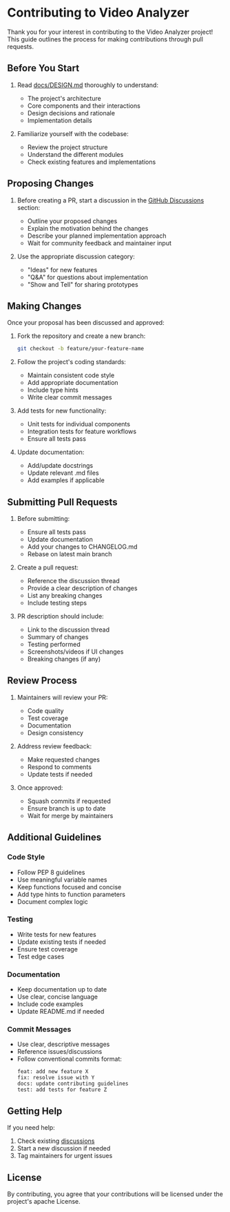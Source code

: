 # Contributing to Video Analyzer

Thank you for your interest in contributing to the Video Analyzer project! This guide outlines the process for making contributions through pull requests.

## Before You Start

1. Read [docs/DESIGN.md](DESIGN.md) thoroughly to understand:
   - The project's architecture
   - Core components and their interactions
   - Design decisions and rationale
   - Implementation details

2. Familiarize yourself with the codebase:
   - Review the project structure
   - Understand the different modules
   - Check existing features and implementations

## Proposing Changes

1. Before creating a PR, start a discussion in the [GitHub Discussions](https://github.com/byjlw/video-analyzer/discussions) section:
   - Outline your proposed changes
   - Explain the motivation behind the changes
   - Describe your planned implementation approach
   - Wait for community feedback and maintainer input

2. Use the appropriate discussion category:
   - "Ideas" for new features
   - "Q&A" for questions about implementation
   - "Show and Tell" for sharing prototypes

## Making Changes

Once your proposal has been discussed and approved:

1. Fork the repository and create a new branch:
   ```bash
   git checkout -b feature/your-feature-name
   ```

2. Follow the project's coding standards:
   - Maintain consistent code style
   - Add appropriate documentation
   - Include type hints
   - Write clear commit messages

3. Add tests for new functionality:
   - Unit tests for individual components
   - Integration tests for feature workflows
   - Ensure all tests pass

4. Update documentation:
   - Add/update docstrings
   - Update relevant .md files
   - Add examples if applicable

## Submitting Pull Requests

1. Before submitting:
   - Ensure all tests pass
   - Update documentation
   - Add your changes to CHANGELOG.md
   - Rebase on latest main branch

2. Create a pull request:
   - Reference the discussion thread
   - Provide a clear description of changes
   - List any breaking changes
   - Include testing steps

3. PR description should include:
   - Link to the discussion thread
   - Summary of changes
   - Testing performed
   - Screenshots/videos if UI changes
   - Breaking changes (if any)

## Review Process

1. Maintainers will review your PR:
   - Code quality
   - Test coverage
   - Documentation
   - Design consistency

2. Address review feedback:
   - Make requested changes
   - Respond to comments
   - Update tests if needed

3. Once approved:
   - Squash commits if requested
   - Ensure branch is up to date
   - Wait for merge by maintainers

## Additional Guidelines

### Code Style
- Follow PEP 8 guidelines
- Use meaningful variable names
- Keep functions focused and concise
- Add type hints to function parameters
- Document complex logic

### Testing
- Write tests for new features
- Update existing tests if needed
- Ensure test coverage
- Test edge cases

### Documentation
- Keep documentation up to date
- Use clear, concise language
- Include code examples
- Update README.md if needed

### Commit Messages
- Use clear, descriptive messages
- Reference issues/discussions
- Follow conventional commits format:
  ```
  feat: add new feature X
  fix: resolve issue with Y
  docs: update contributing guidelines
  test: add tests for feature Z
  ```

## Getting Help

If you need help:
1. Check existing [discussions](https://github.com/byjlw/video-analyzer/discussions)
2. Start a new discussion if needed
3. Tag maintainers for urgent issues

## License

By contributing, you agree that your contributions will be licensed under the project's apache License.
